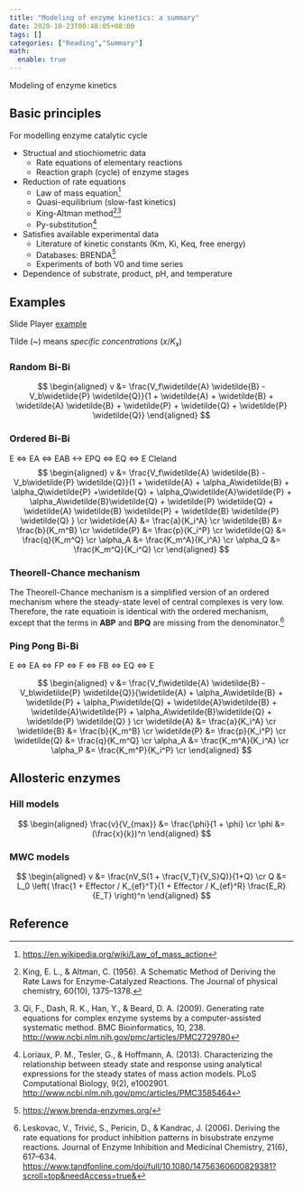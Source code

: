 ```yaml
---
title: "Modeling of enzyme kinetics: a summary"
date: 2020-10-23T00:48:05+08:00
tags: []
categories: ["Reading","Summary"]
math:
  enable: true
---
```


Modeling of enzyme kinetics

<!--more-->

## Basic principles
For modelling enzyme catalytic cycle
* Structual and stiochiometric data
  * Rate equations of elementary reactions
  * Reaction graph (cycle) of enzyme stages
* Reduction of rate equations
  * Law of mass equation[^LawofMass]
  * Quasi-equilibrium (slow-fast kinetics)
  * King-Altman method[^King1956][^Qi2009]
  * Py-substitution[^Loriaux2013]
* Satisfies available experimental data
  * Literature of kinetic constants (Km, Ki, Keq, free energy)
  * Databases: BRENDA[^BRENDA]
  * Experiments of both V0 and time series
* Dependence of substrate, product, pH, and temperature

## Examples
Slide Player [example](https://slideplayer.com/slide/6341522/)

Tilde (~) means _specific concentrations_ ($x / K_x$)

### Random Bi-Bi

$$
\begin{aligned}
v &= \frac{V_f\widetilde{A} \widetilde{B} - V_b\widetilde{P} \widetilde{Q}}{1 + \widetilde{A} + \widetilde{B} + \widetilde{A} \widetilde{B} + \widetilde{P} + \widetilde{Q} + \widetilde{P} \widetilde{Q}}
\end{aligned}
$$

### Ordered Bi-Bi
E <=> EA <=> EAB <-> EPQ <=> EQ <=> E
Cleland
$$
\begin{aligned}
v &= \frac{V_f\widetilde{A} \widetilde{B} - V_b\widetilde{P} \widetilde{Q}}{1 + \widetilde{A} + \alpha_A\widetilde{B} + \alpha_Q\widetilde{P} +\widetilde{Q} + \alpha_Q\widetilde{A}\widetilde{P} + \alpha_A\widetilde{B}\widetilde{Q} + \widetilde{P} \widetilde{Q} + \widetilde{A} \widetilde{B} \widetilde{P} + \widetilde{B} \widetilde{P} \widetilde{Q} } \cr
\widetilde{A} &= \frac{a}{K_i^A}  \cr
\widetilde{B} &= \frac{b}{K_m^B}  \cr
\widetilde{P} &= \frac{p}{K_i^P}  \cr
\widetilde{Q} &= \frac{q}{K_m^Q}  \cr
\alpha_A &= \frac{K_m^A}{K_i^A} \cr
\alpha_Q &= \frac{K_m^Q}{K_i^Q} \cr
\end{aligned}
$$

### Theorell-Chance mechanism
The Theorell-Chance mechanism is a simplified version of an ordered mechanism where the steady-state level of central complexes is very low. Therefore, the rate equatioin is identical with the ordered mechanism, except that the terms in **ABP** and **BPQ** are missing from the denominator.[^Leskovac2006]

### Ping Pong Bi-Bi
E <=> EA <=> FP <=> F <=> FB <=> EQ <=> E

$$
\begin{aligned}
v &= \frac{V_f\widetilde{A} \widetilde{B} - V_b\widetilde{P} \widetilde{Q}}{\widetilde{A} + \alpha_A\widetilde{B} + \widetilde{P} + \alpha_P\widetilde{Q} + \widetilde{A}\widetilde{B} + \widetilde{A}\widetilde{P} + \alpha_A\widetilde{B}\widetilde{Q} + \widetilde{P} \widetilde{Q} } \cr
\widetilde{A} &= \frac{a}{K_i^A}  \cr
\widetilde{B} &= \frac{b}{K_m^B}  \cr
\widetilde{P} &= \frac{p}{K_i^P}  \cr
\widetilde{Q} &= \frac{q}{K_m^Q}  \cr
\alpha_A &= \frac{K_m^A}{K_i^A} \cr
\alpha_P &= \frac{K_m^P}{K_i^P} \cr
\end{aligned}
$$

## Allosteric enzymes

### Hill models
$$
\begin{aligned}
  \frac{v}{V_{max}} &= \frac{\phi}{1 + \phi}  \cr
  \phi &= (\frac{x}{k})^n
\end{aligned}
$$

### MWC models
$$
\begin{aligned}
  v &= \frac{nV_S(1 + \frac{V_T}{V_S}Q)}{1+Q} \cr
  Q &= L_0 \left( \frac{1 + Effector / K_{ef}^T}{1 + Effector / K_{ef}^R} \frac{E_R}{E_T} \right)^n
\end{aligned}
$$

## Reference

[^BRENDA]: <https://www.brenda-enzymes.org/>

[^Qi2009]: Qi, F., Dash, R. K., Han, Y., & Beard, D. A. (2009). Generating rate equations for complex enzyme systems by a computer-assisted systematic method. BMC Bioinformatics, 10, 238. http://www.ncbi.nlm.nih.gov/pmc/articles/PMC2729780

[^Loriaux2013]: Loriaux, P. M., Tesler, G., & Hoffmann, A. (2013). Characterizing the relationship between steady state and response using analytical expressions for the steady states of mass action models. PLoS Computational Biology, 9(2), e1002901. http://www.ncbi.nlm.nih.gov/pmc/articles/PMC3585464

[^King1956]: King, E. L., & Altman, C. (1956). A Schematic Method of Deriving the Rate Laws for Enzyme-Catalyzed Reactions. The Journal of physical chemistry, 60(10), 1375–1378.

[^Leskovac2006]: Leskovac, V., Trivić, S., Pericin, D., & Kandrac, J. (2006). Deriving the rate equations for product inhibition patterns in bisubstrate enzyme reactions. Journal of Enzyme Inhibition and Medicinal Chemistry, 21(6), 617–634. https://www.tandfonline.com/doi/full/10.1080/14756360600829381?scroll=top&needAccess=true&

[^LawofMass]: <https://en.wikipedia.org/wiki/Law_of_mass_action>
